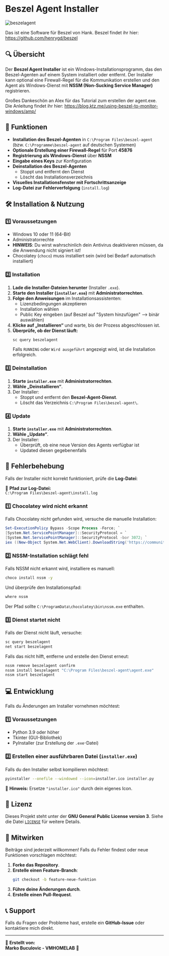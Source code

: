 # Beszel Agent Installer
![beszelagent](https://github.com/user-attachments/assets/7dc9d747-e43c-4db1-bcbd-3071e703a9c6)

Das ist eine Software für Beszel von Hank. Beszel findet ihr hier: https://github.com/henrygd/beszel

## 🔍 Übersicht
Der **Beszel Agent Installer** ist ein Windows-Installationsprogramm, das den Beszel-Agenten auf einem System installiert oder entfernt. Der Installer kann optional eine Firewall-Regel für die Kommunikation erstellen und den Agent als Windows-Dienst mit **NSSM (Non-Sucking Service Manager)** registrieren.

Großes Dankeschön an Alex für das Tutorial zum erstellen der agent.exe. Die Anleitung findet ihr hier: https://blog.ktz.me/using-beszel-to-monitor-windows/amp/
## 🚀 Funktionen
- **Installation des Beszel-Agenten** in `C:\Program Files\beszel-agent` (bzw. `C:\Programme\beszel-agent` auf deutschen Systemen)
- **Optionale Erstellung einer Firewall-Regel** für Port **45876**
- **Registrierung als Windows-Dienst** über **NSSM**
- **Eingabe eines Keys** zur Konfiguration
- **Deinstallation des Beszel-Agenten**
  - Stoppt und entfernt den Dienst
  - Löscht das Installationsverzeichnis
- **Visuelles Installationsfenster mit Fortschrittsanzeige**
- **Log-Datei zur Fehlerverfolgung** (`install.log`)

## 🛠️ Installation & Nutzung

### **1️⃣ Voraussetzungen**
- Windows 10 oder 11 (64-Bit)
- Administratorrechte
- **HINWEIS**: Du wirst wahrschinlich dein Antivirus deaktivieren müssen, da die Anwendung nicht signiert ist!
- Chocolatey (`choco`) muss installiert sein (wird bei Bedarf automatisch installiert)

### **2️⃣ Installation**
1. **Lade die Installer-Dateien herunter** (Installer `.exe`).
2. **Starte den Installer (`installer.exe`)** mit **Administratorrechten**.
3. **Folge den Anweisungen** im Installationsassistenten:
   - Lizenzbedingungen akzeptieren
   - Installation wählen
   - Public Key eingeben (auf Beszel auf "System hinzufügen" --> binär auswählen)
4. **Klicke auf „Installieren“** und warte, bis der Prozess abgeschlossen ist.
5. **Überprüfe, ob der Dienst läuft:**
   ```sh
   sc query beszelagent
   ```
   Falls `RUNNING` oder `Wird ausgeführt` angezeigt wird, ist die Installation erfolgreich.

### **3️⃣ Deinstallation**
1. **Starte `installer.exe`** mit **Administratorrechten**.
2. **Wähle „Deinstallieren“**.
3. Der Installer:
   - Stoppt und entfernt den **Beszel-Agent-Dienst**.
   - Löscht das Verzeichnis `C:\Program Files\beszel-agent\`.

### **4️⃣ Update**
1. **Starte `installer.exe`** mit **Administratorrechten**.
2. **Wähle „Update“**.
3. Der Installer:
   - Überprüft, ob eine neue Version des Agents verfügbar ist
   - Updated diesen gegebenenfalls

## 🔧 Fehlerbehebung
Falls der Installer nicht korrekt funktioniert, prüfe die **Log-Datei**:

📄 **Pfad zur Log-Datei:**  
`C:\Program Files\beszel-agent\install.log`

### **1️⃣ Chocolatey wird nicht erkannt**
Falls Chocolatey nicht gefunden wird, versuche die manuelle Installation:
```powershell
Set-ExecutionPolicy Bypass -Scope Process -Force; `
[System.Net.ServicePointManager]::SecurityProtocol = `
[System.Net.ServicePointManager]::SecurityProtocol -bor 3072; `
iex ((New-Object System.Net.WebClient).DownloadString('https://community.chocolatey.org/install.ps1'))
```

### **2️⃣ NSSM-Installation schlägt fehl**
Falls NSSM nicht erkannt wird, installiere es manuell:
```sh
choco install nssm -y
```
Und überprüfe den Installationspfad:
```sh
where nssm
```
Der Pfad sollte `C:\ProgramData\chocolatey\bin\nssm.exe` enthalten.

### **3️⃣ Dienst startet nicht**
Falls der Dienst nicht läuft, versuche:
```sh
sc query beszelagent
net start beszelagent
```
Falls das nicht hilft, entferne und erstelle den Dienst erneut:
```sh
nssm remove beszelagent confirm
nssm install beszelagent "C:\Program Files\beszel-agent\agent.exe"
nssm start beszelagent
```

## 💻 Entwicklung
Falls du Änderungen am Installer vornehmen möchtest:

### **1️⃣ Voraussetzungen**
- Python 3.9 oder höher
- Tkinter (GUI-Bibliothek)
- PyInstaller (zur Erstellung der `.exe`-Datei)

### **2️⃣ Erstellen einer ausführbaren Datei (`installer.exe`)**
Falls du den Installer selbst kompilieren möchtest:
```sh
pyinstaller --onefile --windowed --icon=installer.ico installer.py
```
📌 **Hinweis:** Ersetze `"installer.ico"` durch dein eigenes Icon.

## 📝 Lizenz
Dieses Projekt steht unter der **GNU General Public License version 3**. Siehe die Datei [`LICENSE`](LICENSE) für weitere Details.

## 🤝 Mitwirken
Beiträge sind jederzeit willkommen! Falls du Fehler findest oder neue Funktionen vorschlagen möchtest:
1. **Forke das Repository**.
2. **Erstelle einen Feature-Branch**:
   ```sh
   git checkout -b feature-neue-funktion
   ```
3. **Führe deine Änderungen durch**.
4. **Erstelle einen Pull-Request**.

## 📞 Support
Falls du Fragen oder Probleme hast, erstelle ein **GitHub-Issue** oder kontaktiere mich direkt.

---

📌 **Erstellt von:**  
**Marko Buculovic - VMHOMELAB** 🚀  
